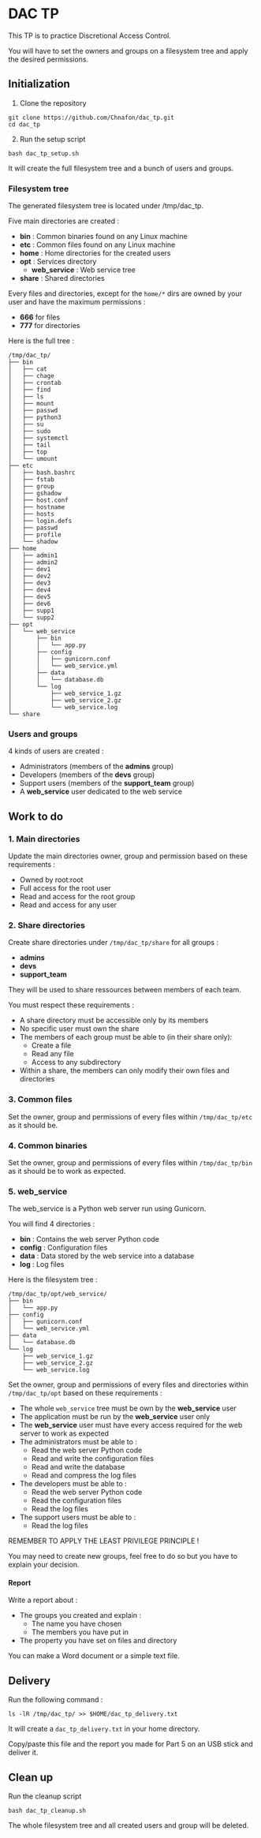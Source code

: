 # DAC TP

This TP is to practice Discretional Access Control.

You will have to set the owners and groups on a filesystem tree and apply the desired permissions.

## Initialization

1. Clone the repository

```shell
git clone https://github.com/Chnafon/dac_tp.git
cd dac_tp
```

2. Run the setup script

```shell
bash dac_tp_setup.sh
```

It will create the full filesystem tree and a bunch of users and groups.

### Filesystem tree

The generated filesystem tree is located under /tmp/dac_tp.

Five main directories are created :
* **bin** : Common binaries found on any Linux machine
* **etc** : Common files found on any Linux machine
* **home** : Home directories for the created users
* **opt** : Services directory
    * **web_service** : Web service tree
* **share** : Shared directories

Every files and directories, except for the `home/*` dirs are owned by your user and have the maximum permissions :
* **666** for files
* **777** for directories

Here is the full tree :

```shell
/tmp/dac_tp/
├── bin
│   ├── cat
│   ├── chage
│   ├── crontab
│   ├── find
│   ├── ls
│   ├── mount
│   ├── passwd
│   ├── python3
│   ├── su
│   ├── sudo
│   ├── systemctl
│   ├── tail
│   ├── top
│   └── umount
├── etc
│   ├── bash.bashrc
│   ├── fstab
│   ├── group
│   ├── gshadow
│   ├── host.conf
│   ├── hostname
│   ├── hosts
│   ├── login.defs
│   ├── passwd
│   ├── profile
│   └── shadow
├── home
│   ├── admin1
│   ├── admin2
│   ├── dev1
│   ├── dev2
│   ├── dev3
│   ├── dev4
│   ├── dev5
│   ├── dev6
│   ├── supp1
│   └── supp2
├── opt
│   └── web_service
│       ├── bin
│       │   └── app.py
│       ├── config
│       │   ├── gunicorn.conf
│       │   └── web_service.yml
│       ├── data
│       │   └── database.db
│       └── log
│           ├── web_service_1.gz
│           ├── web_service_2.gz
│           └── web_service.log
└── share
```

### Users and groups

4 kinds of users are created :
* Administrators (members of the **admins** group)
* Developers (members of the **devs** group)
* Support users (members of the **support_team** group)
* A **web_service** user dedicated to the web service

## Work to do

### 1. Main directories

Update the main directories owner, group and permission based on these requirements :
* Owned by root:root
* Full access for the root user
* Read and access for the root group
* Read and access for any user

### 2. Share directories

Create share directories under `/tmp/dac_tp/share` for all groups :
* **admins**
* **devs**
* **support_team**

They will be used to share ressources between members of each team.

You must respect these requirements :
* A share directory must be accessible only by its members
* No specific user must own the share
* The members of each group must be able to (in their share only):
    * Create a file
    * Read any file
    * Access to any subdirectory
* Within a share, the members can only modify their own files and directories

### 3. Common files

Set the owner, group and permissions of every files within `/tmp/dac_tp/etc` as it should be.

### 4. Common binaries

Set the owner, group and permissions of every files within `/tmp/dac_tp/bin` as it should be to work as expected.

### 5. web_service

The web_service is a Python web server run using Gunicorn.

You will find 4 directories :
* **bin** : Contains the web server Python code
* **config** : Configuration files
* **data** : Data stored by the web service into a database
* **log** : Log files

Here is the filesystem tree :

```shell
/tmp/dac_tp/opt/web_service/
├── bin
│   └── app.py
├── config
│   ├── gunicorn.conf
│   └── web_service.yml
├── data
│   └── database.db
└── log
    ├── web_service_1.gz
    ├── web_service_2.gz
    └── web_service.log
```

Set the owner, group and permissions of every files and directories within `/tmp/dac_tp/opt` based on these requirements :
* The whole `web_service` tree must be own by the **web_service** user
* The application must be run by the **web_service** user only
* The **web_service** user must have every access required for the web server to work as expected
* The administrators must be able to :
    * Read the web server Python code
    * Read and write the configuration files
    * Read and write the database
    * Read and compress the log files
* The developers must be able to :
    * Read the web server Python code
    * Read the configuration files
    * Read the log files
* The support users must be able to :
    * Read the log files

REMEMBER TO APPLY THE LEAST PRIVILEGE PRINCIPLE !

You may need to create new groups, feel free to do so but you have to explain your decision.

#### Report

Write a report about :
* The groups you created and explain :
    * The name you have chosen
    * The members you have put in
* The property you have set on files and directory

You can make a Word document or a simple text file.

## Delivery

Run the following command :
```shell
ls -lR /tmp/dac_tp/ >> $HOME/dac_tp_delivery.txt
```

It will create a `dac_tp_delivery.txt` in your home directory.

Copy/paste this file and the report you made for Part 5 on an USB stick and deliver it. 

## Clean up

Run the cleanup script

```shell
bash dac_tp_cleanup.sh
```

The whole filesystem tree and all created users and group will be deleted.

